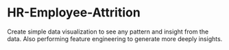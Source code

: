 # HR-Employee-Attrition
Create simple data visualization to see any pattern and insight from the data.  Also performing feature engineering to generate more deeply insights.
